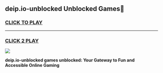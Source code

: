 
## deip.io-unblocked Unblocked Games👋
<h3>
<a href="https://news.freeplayer.one?title=deip.io-unblocked&ref=16F">CLICK TO PLAY</a></h3>
<hr>

<h3>
<a href="https://news.freeplayer.one?title=deip.io-unblocked&ref=16F">CLICK 2 PLAY</a>
  
</h3>

<a href="https://news.freeplayer.one?title=deip.io-unblocked&ref=16F/"><img src="https://clearcache.store/games.png"></a>


**deip.io-unblocked games unblocked: Your Gateway to Fun and Accessible Online Gaming**
